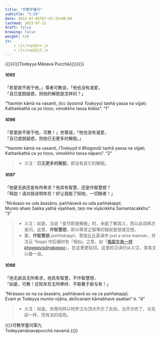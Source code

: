 ```yaml
---
title: "可教学童问"
subtitle: "5:10"
date: 2022-07-05T07:43:33+08:00
lastmod: 2023-07-12
draft: false
brewing: false
weight: 510
js:
    - /js/snp2pts.js
    - /js/snp2pj2.js
---
```



{{<subtitle>}}{{<suttalink src="snp5.10">}}Todeyya Māṇava Pucchā{{</suttalink>}}{{</subtitle>}}

##### 1095

「若爱欲不居于他，」尊者可教说，「他也没有渴爱，  
「且已度脱疑惑，则他的解脱是怎样的？」

“Yasmiṃ kāmā na vasanti, <i>(icc āyasmā Todeyyo)</i> taṇhā yassa na vijjati;  
Kathaṅkathā ca yo tiṇṇo, vimokkho tassa kīdiso”. <q>1</q>

##### 1096

「若爱欲不居于他，可教！」世尊说，「他也没有渴爱，  
「且已度脱疑惑，则他已无更多的解脱。」

“Yasmiṃ kāmā na vasanti, <i>(Todeyyā ti Bhagavā)</i> taṇhā yassa na vijjati;  
Kathaṅkathā ca yo tiṇṇo, vimokkho tassa nāparo”. <q>2</q>

> - 义注：**已无更多的解脱**，即没有其它的解脱。

##### 1097

「他是无欲还是有所希求？他具有智慧，还是作智慧想？  
「释迦！请对我说明牟尼！好让我能了知他，一切眼者！」

“Nirāsaso so uda āsasāno, paññāṇavā so uda paññakappī;  
Muniṃ ahaṃ Sakka yathā vijaññaṃ, taṃ me viyācikkha Samantacakkhu”. <q>3</q>

> - 义注：如是，当说「爱尽即是解脱」时，未能了解其义，而以此颂再次发问。这里，**作智慧想**，即以等至之智等的智起爱想或见想。
> - 案，**作智慧想** *paññakappī*，菩提比丘英译作 just a wise manner，并注云 *°kappī* 作后缀时有「相似」之意，如「[像犀牛角一样 *khaggavisāṇakappo*](../103/)」，在这里更贴切。这里的汉译仍从义注，录其文以备一说。

##### 1098

「他无欲且无所希求，他具有智慧，不作智慧想，  
「如是，可教！应知牟尼无所牵绊、不取著于欲与有！」

“Nirāsaso so na ca āsasāno, paññāṇavā so na ca paññakappī;  
Evam pi Todeyya muniṃ vijāna, akiñcanaṃ kāmabhave asattan” ti. <q>4</q>

> - 义注：如是，世尊同样以阿罗汉为顶点开示了此经。当开示终了，与先前一样，而有法的现观。


{{<eof>}}可教学童问第九<br>Todeyyamāṇavapucchā navamā.{{</eof>}}